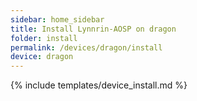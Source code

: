 ```yaml
---
sidebar: home_sidebar
title: Install Lynnrin-AOSP on dragon
folder: install
permalink: /devices/dragon/install
device: dragon
---
```

{% include templates/device_install.md %}
